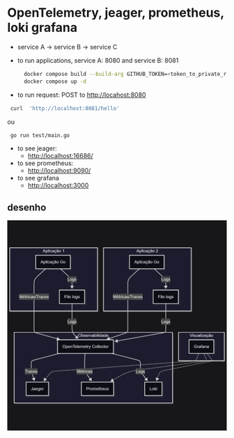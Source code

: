 # OpenTelemetry, jeager, prometheus, loki grafana

- service A -> service B -> service C

- to run applications, service A: 8080 and service B: 8081

  ```bash
    docker compose build --build-arg GITHUB_TOKEN=<token_to_private_repos>
    docker compose up -d
  ```

- to run request: POST to <http://locahost:8080>

 ```bash
  curl  'http://localhost:8081/hello'
 ```

 ou

 ```bash
  go run test/main.go
 ```

- to see jeager:
  - <http://localhost:16686/>
- to see prometheus:
  - <http://localhost:9090/>
- to see grafana
  - <http://localhost:3000>

## desenho

![alt text](docs/observability_stack.png)
